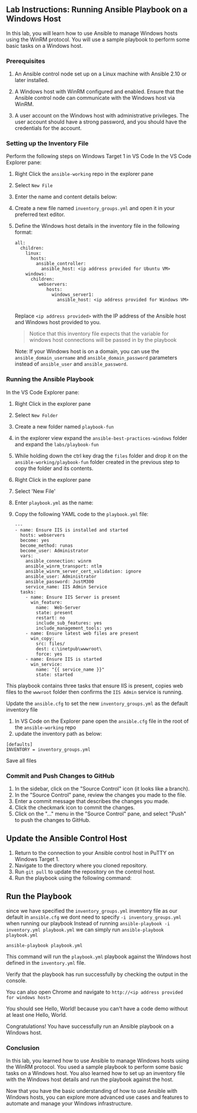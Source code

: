 ## Lab Instructions: Running Ansible Playbook on a Windows Host

In this lab, you will learn how to use Ansible to manage Windows hosts using the WinRM protocol. You will use a sample playbook to perform some basic tasks on a Windows host.

### Prerequisites

1. An Ansible control node set up on a Linux machine with Ansible 2.10 or later installed.

2. A Windows host with WinRM configured and enabled. Ensure that the Ansible control node can communicate with the Windows host via WinRM.

3. A user account on the Windows host with administrative privileges. The user account should have a strong password, and you should have the credentials for the account.


### Setting up the Inventory File
Perform the following steps on Windows Target 1 in VS Code
In the VS Code Explorer pane:

1. Right Click the `ansible-working` repo in the explorer pane

2. Select `New File`

3. Enter the name and content details below:

4. Create a new file named `inventory_groups.yml` and open it in your preferred text editor.

5. Define the Windows host details in the inventory file in the following format:

   ```
   all:
     children:
       linux:
         hosts:
           ansible_controller:
             ansible_host: <ip address provided for Ubuntu VM>
       windows:
         children:
            webservers:
               hosts:
                 windows_server1:
                   ansible_host: <ip address provided for Windows VM>
  
   ```
   Replace `<ip address provided>` with the IP address of the Ansible host and Windows host provided to you.
   
   > Notice that this inventory file expects that the variable for windows host connections will be passed in by the playbook

   Note: If your Windows host is on a domain, you can use the `ansible_domain_username` and `ansible_domain_password` parameters instead of `ansible_user` and `ansible_password`.

### Running the Ansible Playbook
In the VS Code Explorer pane:

1. Right Click in the explorer pane
1. Select `New Folder`
1. Create a new folder named `playbook-fun`
1. in the explorer view expand the `ansible-best-practices-windows` folder and expand the `labs/playbook-fun`
1. While holding down the ctrl key drag the `files` folder and drop it on the `ansible-working/playbook-fun` folder created in the previous step to copy the folder and its contents.
1. Right Click in the explorer pane
1. Select 'New File'
1. Enter `playbook.yml` as the name:
1. Copy the following YAML code to the `playbook.yml` file:

   ```
   ---
   - name: Ensure IIS is installed and started 
     hosts: webservers
     become: yes 
     become_method: runas
     become_user: Administrator
     vars:
       ansible_connection: winrm
       ansible_winrm_transport: ntlm
       ansible_winrm_server_cert_validation: ignore
       ansible_user: Administrator
       ansible_password: JustM300
       service_name: IIS Admin Service   
     tasks:
       - name: Ensure IIS Server is present 
         win_feature:
           name:  Web-Server
           state: present
           restart: no
           include_sub_features: yes
           include_management_tools: yes  
       - name: Ensure latest web files are present
         win_copy:
           src: files/
           dest: c:\inetpub\wwwroot\
           force: yes
       - name: Ensure IIS is started
         win_service:
           name: "{{ service_name }}"
           state: started
   ```
   
This playbook contains three tasks that ensure IIS is present, copies web files to the `wwwroot` folder then confirms the `IIS Admin` service is running.

Update the `ansible.cfg` to set the new `inventory_groups.yml` as the default inventory file

1. In VS Code on the Explorer pane open the `ansible.cfg` file in the root of the `ansible-working` repo
2. update the inventory path as below:

```
[defaults]
INVENTORY = inventory_groups.yml
```
Save all files

### Commit and Push Changes to GitHub

1. In the sidebar, click on the "Source Control" icon (it looks like a branch).
2. In the "Source Control" pane, review the changes you made to the file.
3. Enter a commit message that describes the changes you made.
4. Click the checkmark icon to commit the changes.
5. Click on the "..." menu in the "Source Control" pane, and select "Push" to push the changes to GitHub.

## Update the Ansible Control Host

1. Return to the connection to your Ansible control host in PuTTY on Windows Target 1.
2. Navigate to the directory where you cloned repository.
3. Run `git pull` to update the repository on the control host.
5. Run the playbook using the following command:

## Run the Playbook

since we have specified the `inventory_groups.yml` inventory file as our default in `ansible.cfg` we dont need to specify `-i inventory_groups.yml` when running our playbook Instead of running `ansible-playbook -i inventory.yml playbook.yml` we can simply run `ansible-playbook playbook.yml`

   ```
   ansible-playbook playbook.yml
   ```

   This command will run the `playbook.yml` playbook against the Windows host defined in the `inventory.yml` file.

   Verify that the playbook has run successfully by checking the output in the console.
   
   You can also open Chrome and navigate to `http://<ip address provided for windows host>`
   
   You should see Hello, World! because you can't have a code demo without at least one Hello, World.

Congratulations! You have successfully run an Ansible playbook on a Windows host.

### Conclusion

In this lab, you learned how to use Ansible to manage Windows hosts using the WinRM protocol. You used a sample playbook to perform some basic tasks on a Windows host. You also learned how to set up an inventory file with the Windows host details and run the playbook against the host.

Now that you have the basic understanding of how to use Ansible with Windows hosts, you can explore more advanced use cases and features to automate and manage your Windows infrastructure.
